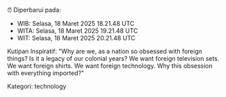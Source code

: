 ⏰ Diperbarui pada:
- WIB: Selasa, 18 Maret 2025 18.21.48 UTC
- WITA: Selasa, 18 Maret 2025 19.21.48 UTC
- WIT: Selasa, 18 Maret 2025 20.21.48 UTC

Kutipan Inspiratif:
"Why are we, as a nation so obsessed with foreign things? Is it a legacy of our colonial years? We want foreign television sets. We want foreign shirts. We want foreign technology. Why this obsession with everything imported?"


Kategori: technology

